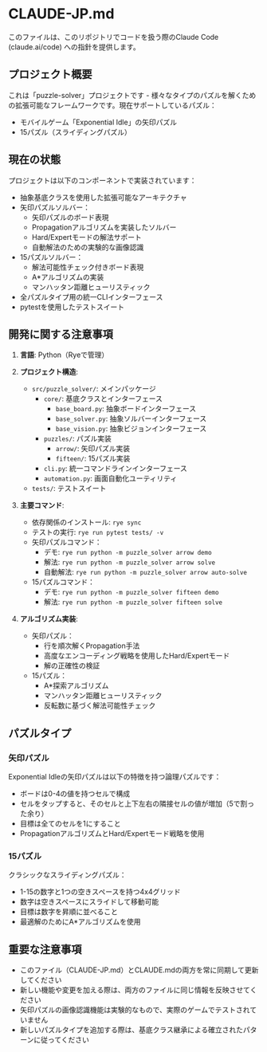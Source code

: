 # CLAUDE-JP.md

このファイルは、このリポジトリでコードを扱う際のClaude Code (claude.ai/code) への指針を提供します。

## プロジェクト概要

これは「puzzle-solver」プロジェクトです - 様々なタイプのパズルを解くための拡張可能なフレームワークです。現在サポートしているパズル：
- モバイルゲーム「Exponential Idle」の矢印パズル
- 15パズル（スライディングパズル）

## 現在の状態

プロジェクトは以下のコンポーネントで実装されています：
- 抽象基底クラスを使用した拡張可能なアーキテクチャ
- 矢印パズルソルバー：
  - 矢印パズルのボード表現
  - Propagationアルゴリズムを実装したソルバー
  - Hard/Expertモードの解法サポート
  - 自動解法のための実験的な画像認識
- 15パズルソルバー：
  - 解法可能性チェック付きボード表現
  - A*アルゴリズムの実装
  - マンハッタン距離ヒューリスティック
- 全パズルタイプ用の統一CLIインターフェース
- pytestを使用したテストスイート

## 開発に関する注意事項

1. **言語**: Python（Ryeで管理）

2. **プロジェクト構造**:
   - `src/puzzle_solver/`: メインパッケージ
     - `core/`: 基底クラスとインターフェース
       - `base_board.py`: 抽象ボードインターフェース
       - `base_solver.py`: 抽象ソルバーインターフェース
       - `base_vision.py`: 抽象ビジョンインターフェース
     - `puzzles/`: パズル実装
       - `arrow/`: 矢印パズル実装
       - `fifteen/`: 15パズル実装
     - `cli.py`: 統一コマンドラインインターフェース
     - `automation.py`: 画面自動化ユーティリティ
   - `tests/`: テストスイート

3. **主要コマンド**:
   - 依存関係のインストール: `rye sync`
   - テストの実行: `rye run pytest tests/ -v`
   - 矢印パズルコマンド：
     - デモ: `rye run python -m puzzle_solver arrow demo`
     - 解法: `rye run python -m puzzle_solver arrow solve`
     - 自動解法: `rye run python -m puzzle_solver arrow auto-solve`
   - 15パズルコマンド：
     - デモ: `rye run python -m puzzle_solver fifteen demo`
     - 解法: `rye run python -m puzzle_solver fifteen solve`

4. **アルゴリズム実装**:
   - 矢印パズル：
     - 行を順次解くPropagation手法
     - 高度なエンコーディング戦略を使用したHard/Expertモード
     - 解の正確性の検証
   - 15パズル：
     - A*探索アルゴリズム
     - マンハッタン距離ヒューリスティック
     - 反転数に基づく解法可能性チェック

## パズルタイプ

### 矢印パズル
Exponential Idleの矢印パズルは以下の特徴を持つ論理パズルです：
- ボードは0-4の値を持つセルで構成
- セルをタップすると、そのセルと上下左右の隣接セルの値が増加（5で割った余り）
- 目標は全てのセルを1にすること
- PropagationアルゴリズムとHard/Expertモード戦略を使用

### 15パズル
クラシックなスライディングパズル：
- 1-15の数字と1つの空きスペースを持つ4x4グリッド
- 数字は空きスペースにスライドして移動可能
- 目標は数字を昇順に並べること
- 最適解のためにA*アルゴリズムを使用

## 重要な注意事項

- このファイル（CLAUDE-JP.md）とCLAUDE.mdの両方を常に同期して更新してください
- 新しい機能や変更を加える際は、両方のファイルに同じ情報を反映させてください
- 矢印パズルの画像認識機能は実験的なもので、実際のゲームでテストされていません
- 新しいパズルタイプを追加する際は、基底クラス継承による確立されたパターンに従ってください